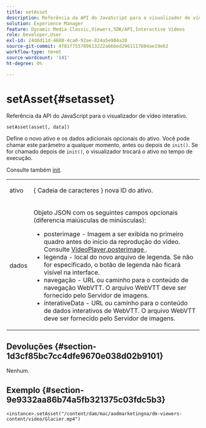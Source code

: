```yaml
---
title: setAsset
description: Referência da API do JavaScript para o visualizador de vídeo interativo.
solution: Experience Manager
feature: Dynamic Media Classic,Viewers,SDK/API,Interactive Videos
role: Developer,User
exl-id: 24d8d11d-4688-4ca0-92ae-824a5e984a10
source-git-commit: 4f81f755789613222a66bed2961117604ae19e62
workflow-type: tm+mt
source-wordcount: '141'
ht-degree: 0%

---
```


# setAsset{#setasset}

Referência da API do JavaScript para o visualizador de vídeo interativo.

`setAsset(asset[, data])`

Define o novo ativo e os dados adicionais opcionais do ativo. Você pode chamar este parâmetro a qualquer momento, antes ou depois de `init()`. Se for chamado depois de `init()`, o visualizador trocará o ativo no tempo de execução.

Consulte também [init](../../../c-html5-aem-asset-viewers/c-html5-aem-int-video/c-html5-aem-int-video-javascriptapiref/r-html5-aem-int-video-javascriptapiref-init.md#reference-aee94dd92a28410784f7a1792e28683b).

<table id="table_896DFF34A68A403DB93A6D597461A573"> 
 <tbody> 
  <tr> 
   <td colname="col1"> <p> <span class="codeph"> ativo </span> </p> </td> 
   <td colname="col2"> <p>{ <span class="codeph"> Cadeia de caracteres </span>} nova ID do ativo. </p> </td> 
  </tr> 
  <tr> 
   <td colname="col1"> <p> <span class="codeph"> dados </span> </p> </td> 
   <td colname="col2"> <p> Objeto JSON <span class="codeph"> </span> com os seguintes campos opcionais (diferencia maiúsculas de minúsculas): </p> <p> 
     <ul id="ul_924FB99ACF0F43699CD229593F1C1384"> 
      <li id="li_F3CFEF28BCB7450991EFE0BD4EB28E36"> <span class="codeph"> posterimage </span> - Imagem a ser exibida no primeiro quadro antes do início da reprodução do vídeo. Consulte <a href="../../../c-html5-aem-asset-viewers/c-html5-aem-int-video/r-html5-aem-int-video-config-attrib/r-html5-aem-int-video-config-attrib-videoplayer-posterimage.md#reference-8e8e2b3e7e9c4ee8b6dadf90cef494f7" format="dita" scope="local"> VideoPlayer.posterimage </a>. </li> 
      <li id="li_D6C3E543C70942C582020780E2DF74C8"> <span class="codeph"> legenda </span> - local do novo arquivo de legenda. Se não for especificado, o botão de legenda não ficará visível na interface. </li> 
      <li id="li_BF866BD7275E450EA08A0E72FAA9D3AE"> <span class="codeph"> navegação </span> - URL ou caminho para o conteúdo de navegação WebVTT. O arquivo WebVTT deve ser fornecido pelo Servidor de imagens. </li> 
      <li id="li_0C0EC5AB00554EC6AA01F60684A40213"> <span class="codeph"> interativeData </span> - URL ou caminho para o conteúdo de dados interativos de WebVTT. O arquivo WebVTT deve ser fornecido pelo Servidor de imagens. </li> 
     </ul> </p> </td> 
  </tr> 
 </tbody> 
</table>

## Devoluções {#section-1d3cf85bc7cc4dfe9670e038d02b9101}

Nenhum.

## Exemplo {#section-9e9332aa86b74a5fb321375c03fdc5b3}

```
<instance>.setAsset("/content/dam/mac/aodmarketingna/dm-viewers-content/video/Glacier.mp4")
```
